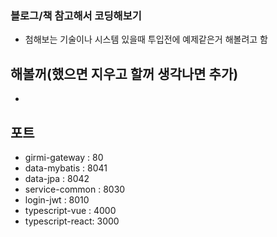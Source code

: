 ### 블로그/책 참고해서 코딩해보기
- 첨해보는 기술이나 시스템 있을때 투입전에 예제같은거 해볼려고 함  
## 해볼꺼(했으면 지우고 할꺼 생각나면 추가)
-
## 포트
- girmi-gateway : 80
- data-mybatis : 8041
- data-jpa : 8042
- service-common : 8030
- login-jwt : 8010
- typescript-vue : 4000
- typescript-react: 3000